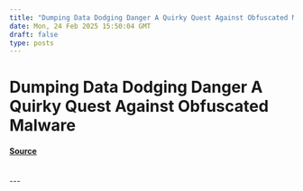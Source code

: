 ```yaml
---
title: "Dumping Data Dodging Danger A Quirky Quest Against Obfuscated Malware"
date: Mon, 24 Feb 2025 15:50:04 GMT
draft: false
type: posts
---
```

# Dumping Data Dodging Danger A Quirky Quest Against Obfuscated Malware









#### [Source](https://hackernoon.com/dumping-data-and-dodging-danger-a-quirky-quest-against-obfuscated-malware?source=rss)

<br/>
---
